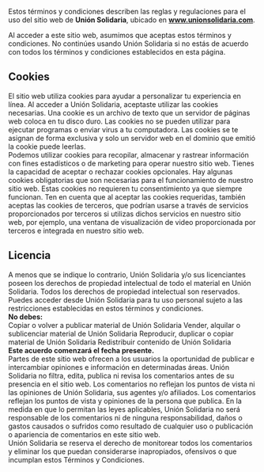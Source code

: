 Estos términos y condiciones describen las reglas y regulaciones para el uso del sitio web de **Unión Solidaria**, ubicado en **www.unionsolidaria.com**.

Al acceder a este sitio web, asumimos que aceptas estos términos y condiciones. No continúes usando Unión Solidaria si no estás de acuerdo con todos los términos y condiciones establecidos en esta página.

## Cookies

El sitio web utiliza cookies para ayudar a personalizar tu experiencia en línea. Al acceder a Unión Solidaria, aceptaste utilizar las cookies necesarias.
Una cookie es un archivo de texto que un servidor de páginas web coloca en tu disco duro. Las cookies no se pueden utilizar para ejecutar programas o enviar virus a tu computadora. Las cookies se te asignan de forma exclusiva y solo un servidor web en el dominio que emitió la cookie puede leerlas.
\
Podemos utilizar cookies para recopilar, almacenar y rastrear información con fines estadísticos o de marketing para operar nuestro sitio web. Tienes la capacidad de aceptar o rechazar cookies opcionales. Hay algunas cookies obligatorias que son necesarias para el funcionamiento de nuestro sitio web. Estas cookies no requieren tu consentimiento ya que siempre funcionan. Ten en cuenta que al aceptar las cookies requeridas, también aceptas las cookies de terceros, que podrían usarse a través de servicios proporcionados por terceros si utilizas dichos servicios en nuestro sitio web, por ejemplo, una ventana de visualización de video proporcionada por terceros e integrada en nuestro sitio web.

## Licencia

A menos que se indique lo contrario, Unión Solidaria y/o sus licenciantes poseen los derechos de propiedad intelectual de todo el material en Unión Solidaria. Todos los derechos de propiedad intelectual son reservados. Puedes acceder desde Unión Solidaria para tu uso personal sujeto a las restricciones
establecidas en estos términos y condiciones.
\
**No debes:**
\
Copiar o volver a publicar material de Unión Solidaria
Vender, alquilar o sublicenciar material de Unión Solidaria
Reproducir, duplicar o copiar material de Unión Solidaria
Redistribuir contenido de Unión Solidaria
\
**Este acuerdo comenzará el fecha presente.**\
Partes de este sitio web ofrecen a los usuarios la oportunidad de publicar e intercambiar opiniones e información en determinadas áreas. Unión Solidaria no filtra, edita, publica ni revisa los comentarios antes de su presencia en el sitio web. Los comentarios no reflejan los puntos de vista ni las opiniones de Unión Solidaria, sus agentes y/o afiliados. Los comentarios reflejan los puntos de vista y opiniones de la persona que publica. En la medida en que lo permitan las leyes aplicables, Unión Solidaria no será responsable de los comentarios ni de ninguna responsabilidad, daños o gastos causados ​​o sufridos como resultado de cualquier uso o publicación o apariencia de comentarios en este sitio web.
\
Unión Solidaria se reserva el derecho de monitorear todos los comentarios y eliminar los que puedan considerarse inapropiados, ofensivos o que incumplan estos Términos y Condiciones.
